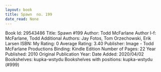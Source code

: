 ```yaml
---
layout: book
title: Spawn  no. 199
date_read: None
---
```


Book Id: 29543486
Title: Spawn #199
Author: Todd McFarlane
Author l-f: McFarlane, Todd
Additional Authors: Jay Fotos, Tom Orzechowski, Erik Larsen
ISBN: 
My Rating: 0
Average Rating: 3.40
Publisher: Image - Todd McFarlane Productions
Binding: Kindle Edition
Number of Pages: 22
Year Published: 2010
Original Publication Year: 
Date Added: 2020/04/02
Bookshelves: kupka-wstydu
Bookshelves with positions: kupka-wstydu (#999)

